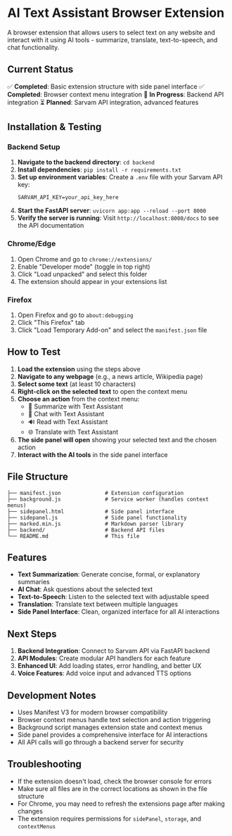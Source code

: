 # AI Text Assistant Browser Extension

A browser extension that allows users to select text on any website and interact with it using AI tools - summarize, translate, text-to-speech, and chat functionality.

## Current Status

✅ **Completed**: Basic extension structure with side panel interface
✅ **Completed**: Browser context menu integration
🔄 **In Progress**: Backend API integration
⏳ **Planned**: Sarvam API integration, advanced features

## Installation & Testing

### Backend Setup
1. **Navigate to the backend directory**: `cd backend`
2. **Install dependencies**: `pip install -r requirements.txt`
3. **Set up environment variables**: Create a `.env` file with your Sarvam API key:
   ```
   SARVAM_API_KEY=your_api_key_here
   ```
4. **Start the FastAPI server**: `uvicorn app:app --reload --port 8000`
5. **Verify the server is running**: Visit `http://localhost:8000/docs` to see the API documentation

### Chrome/Edge
1. Open Chrome and go to `chrome://extensions/`
2. Enable "Developer mode" (toggle in top right)
3. Click "Load unpacked" and select this folder
4. The extension should appear in your extensions list

### Firefox
1. Open Firefox and go to `about:debugging`
2. Click "This Firefox" tab
3. Click "Load Temporary Add-on" and select the `manifest.json` file

## How to Test

1. **Load the extension** using the steps above
2. **Navigate to any webpage** (e.g., a news article, Wikipedia page)
3. **Select some text** (at least 10 characters)
4. **Right-click on the selected text** to open the context menu
5. **Choose an action** from the context menu:
   - 📝 Summarize with Text Assistant
   - 💬 Chat with Text Assistant
   - 🔊 Read with Text Assistant
   - 🌐 Translate with Text Assistant
6. **The side panel will open** showing your selected text and the chosen action
7. **Interact with the AI tools** in the side panel interface

## File Structure

```
├── manifest.json              # Extension configuration
├── background.js              # Service worker (handles context menus)
├── sidepanel.html             # Side panel interface
├── sidepanel.js               # Side panel functionality
├── marked.min.js              # Markdown parser library
├── backend/                   # Backend API files
└── README.md                  # This file
```

## Features

- **Text Summarization**: Generate concise, formal, or explanatory summaries
- **AI Chat**: Ask questions about the selected text
- **Text-to-Speech**: Listen to the selected text with adjustable speed
- **Translation**: Translate text between multiple languages
- **Side Panel Interface**: Clean, organized interface for all AI interactions

## Next Steps

1. **Backend Integration**: Connect to Sarvam API via FastAPI backend
2. **API Modules**: Create modular API handlers for each feature
3. **Enhanced UI**: Add loading states, error handling, and better UX
4. **Voice Features**: Add voice input and advanced TTS options

## Development Notes

- Uses Manifest V3 for modern browser compatibility
- Browser context menus handle text selection and action triggering
- Background script manages extension state and context menus
- Side panel provides a comprehensive interface for AI interactions
- All API calls will go through a backend server for security

## Troubleshooting

- If the extension doesn't load, check the browser console for errors
- Make sure all files are in the correct locations as shown in the file structure
- For Chrome, you may need to refresh the extensions page after making changes
- The extension requires permissions for `sidePanel`, `storage`, and `contextMenus` 